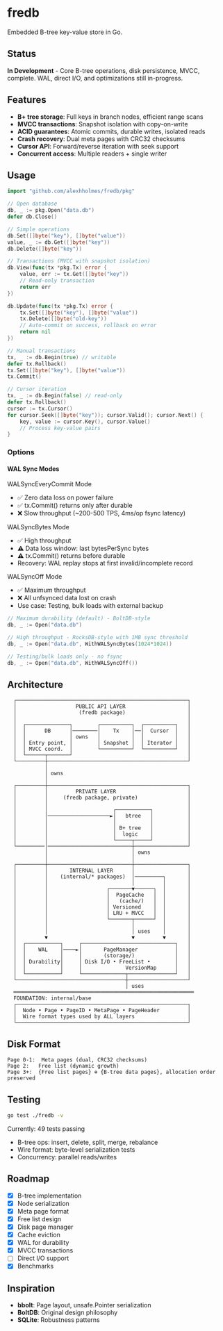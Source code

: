 # fredb

Embedded B-tree key-value store in Go.

## Status

**In Development** - Core B-tree operations, disk persistence, MVCC, complete. WAL, direct I/O, and optimizations still in-progress.

## Features

- **B+ tree storage**: Full keys in branch nodes, efficient range scans
- **MVCC transactions**: Snapshot isolation with copy-on-write
- **ACID guarantees**: Atomic commits, durable writes, isolated reads
- **Crash recovery**: Dual meta pages with CRC32 checksums
- **Cursor API**: Forward/reverse iteration with seek support
- **Concurrent access**: Multiple readers + single writer

## Usage

```go
import "github.com/alexhholmes/fredb/pkg"

// Open database
db, _ := pkg.Open("data.db")
defer db.Close()

// Simple operations
db.Set([]byte("key"), []byte("value"))
value, _ := db.Get([]byte("key"))
db.Delete([]byte("key"))

// Transactions (MVCC with snapshot isolation)
db.View(func(tx *pkg.Tx) error {
    value, err := tx.Get([]byte("key"))
    // Read-only transaction
    return err
})

db.Update(func(tx *pkg.Tx) error {
    tx.Set([]byte("key"), []byte("value"))
    tx.Delete([]byte("old-key"))
    // Auto-commit on success, rollback on error
    return nil
})

// Manual transactions
tx, _ := db.Begin(true) // writable
defer tx.Rollback()
tx.Set([]byte("key"), []byte("value"))
tx.Commit()

// Cursor iteration
tx, _ := db.Begin(false) // read-only
defer tx.Rollback()
cursor := tx.Cursor()
for cursor.Seek([]byte("key")); cursor.Valid(); cursor.Next() {
    key, value := cursor.Key(), cursor.Value()
    // Process key-value pairs
}
```

### Options

#### WAL Sync Modes

WALSyncEveryCommit Mode

- ✅ Zero data loss on power failure
- ✅ tx.Commit() returns only after durable
- ❌ Slow throughput (~200-500 TPS, 4ms/op fsync latency)

WALSyncBytes Mode

- ✅ High throughput
- ⚠️ Data loss window: last bytesPerSync bytes
- ⚠️ tx.Commit() returns before durable
- Recovery: WAL replay stops at first invalid/incomplete record 

WALSyncOff Mode

- ✅ Maximum throughput
- ❌ All unfsynced data lost on crash
- Use case: Testing, bulk loads with external backup

```go
// Maximum durability (default) - BoltDB-style
db, _ := Open("data.db")

// High throughput - RocksDB-style with 1MB sync threshold
db, _ := Open("data.db", WithWALSyncBytes(1024*1024))

// Testing/bulk loads only - no fsync
db, _ := Open("data.db", WithWALSyncOff())
```

## Architecture

```
  ┌───────────────────────────────────────────────────────┐
  │                   PUBLIC API LAYER                    │
  │                    (fredb package)                    │
  │                                                       │
  │  ┌──────────────┐        ┌──────────┐  ┌──────────┐   │
  │  │      DB      │────────│    Tx    │──│  Cursor  │   │
  │  │              │ owns   │          │  │          │   │
  │  │ Entry point, │        │ Snapshot │  │ Iterator │   │
  │  │ MVCC coord.  │        └──────────┘  └──────────┘   │
  │  └──────┬───────┘                                     │
  └─────────┼─────────────────────────────────────────────┘
            │
            │ owns
            │
  ┌─────────┼─────────────────────────────────────────────┐
  │         │         PRIVATE LAYER                       │
  │         │     (fredb package, private)                │
  │         │                                             │
  │         │                     ┌───────────┐           │
  │         │────────────────────►│   btree   │           │
  │         │                     │           │           │
  │         │                     │ B+ tree   │           │
  │         │                     │  logic    │           │
  │         │                     └─────┬─────┘           │
  └─────────│───────────────────────────┼─────────────────┘
            │                           │ owns
            │                           │
  ┌─────────┼───────────────────────────┼─────────────────┐
  │         │       INTERNAL LAYER      │                 │
  │         │    (internal/* packages)  │─────────┐       │
  │         │                           │         │       │
  │         │                   ┌───────▼──────┐  │       │
  │         │                   │  PageCache   │  │       │
  │         │                   │   (cache/)   │  │       │
  │         │                   │ Versioned    │  │       │
  │         │                   │ LRU + MVCC   │  │       │
  │         │                   └───────┬──────┘  │       │
  │         │                           │         │       │
  │         │                           │ uses    │       │
  │         ▼                           ▼         ▼       │
  │  ┌───────────┐     ┌──────────────────────────────┐   │
  │  │    WAL    │────►│       PageManager            │   │
  │  │           │     │       (storage/)             │   │
  │  │ Durability│     │ Disk I/O • FreeList •        │   │
  │  │           │     │              VersionMap      │   │
  │  └───────────┘     └──────────────┬───────────────┘   │
  └───────────────────────────────────┼───────────────────┘
                                      │ uses
  ══════════════════════════════════════════════════════════
  FOUNDATION: internal/base
  ┌───────────────────────────────────────────────────────┐
  │  Node • Page • PageID • MetaPage • PageHeader         │
  │  Wire format types used by ALL layers                 │
  └───────────────────────────────────────────────────────┘
```

## Disk Format

```
Page 0-1:  Meta pages (dual, CRC32 checksums)
Page 2:   Free list (dynamic growth)
Page 3+:  {Free list pages} ⊕ {B-tree data pages}, allocation order preserved
```

## Testing

```bash
go test ./fredb -v
```

Currently: 49 tests passing
- B-tree ops: insert, delete, split, merge, rebalance
- Wire format: byte-level serialization tests
- Concurrency: parallel reads/writes

## Roadmap

- [x] B-tree implementation
- [x] Node serialization
- [x] Meta page format
- [x] Free list design
- [x] Disk page manager
- [x] Cache eviction
- [x] WAL for durability
- [x] MVCC transactions
- [ ] Direct I/O support
- [x] Benchmarks

## Inspiration

- **bbolt**: Page layout, unsafe.Pointer serialization
- **BoltDB**: Original design philosophy
- **SQLite**: Robustness patterns
